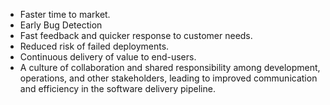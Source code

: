 <!--(dl
(section-meta
    (title Benefits))
)-->

* Faster time to market.
* Early Bug Detection
* Fast feedback and quicker response to customer needs.
* Reduced risk of failed deployments.
* Continuous delivery of value to end-users.
* A culture of collaboration and shared responsibility among development, operations, and other stakeholders, leading to improved communication and efficiency in the software delivery pipeline.